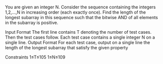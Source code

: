 You are given an integer N. Consider the sequence containing the integers 1,2,…,N in increasing order (each exactly once). 
Find the length of the longest subarray in this sequence such that the bitwise AND of all elements in the subarray is positive.

Input Format
The first line contains T denoting the number of test cases. Then the test cases follow.
Each test case contains a single integer N on a single line.
Output Format
For each test case, output on a single line the length of the longest subarray that satisfy the given property

Constraints
1≤T≤105
1≤N≤109

